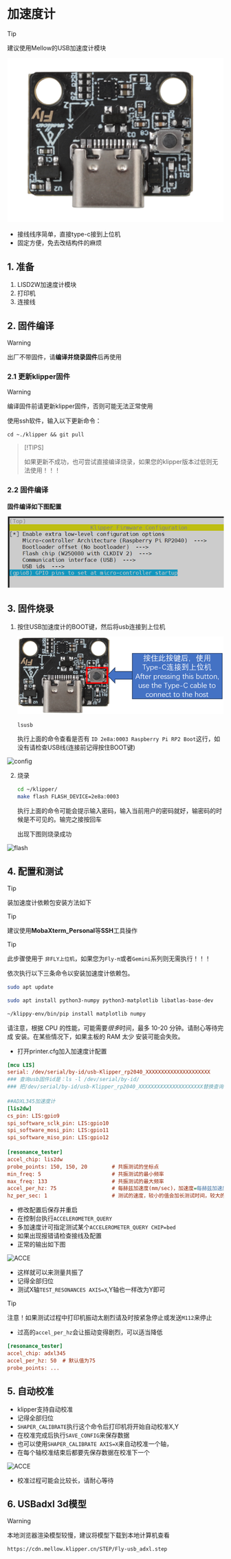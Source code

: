 # 加速度计

> [!TIP]
> 建议使用Mellow的USB加速度计模块

<img src="../images/adv/accele/LIS2DW/LIS2DW_1.png" alt="LIS2DW_1" style="zoom:60%;" />




* 接线线序简单，直接type-c接到上位机
* 固定方便，免去改结构件的麻烦

## 1. 准备

1. LISD2W加速度计模块
2. 打印机
3. 连接线

## 2. 固件编译

> [!WARNING]
> 出厂不带固件，请**编译并烧录固件**后再使用

### 2.1 更新klipper固件

> [!WARNING]
>
> 编译固件前请更新klipper固件，否则可能无法正常使用

使用ssh软件，输入以下更新命令：

```
cd ~./klipper && git pull
```

> [!TIPS]
>
> 如果更新不成功，也可尝试直接编译烧录，如果您的klipper版本过低则无法使用！！！

### 2.2 固件编译

**固件编译如下图配置**

![flash2](../images/adv/accele/LIS2DW/flash2.png)



## 3. 固件烧录

1. 按住USB加速度计的BOOT键，然后将usb连接到上位机

   ![flash](../images/adv/accele/LIS2DW/flash.png)

   ```bash
   lsusb
   ```
   
   执行上面的命令查看是否有 ``ID 2e8a:0003 Raspberry Pi RP2 Boot``这行，如没有请检查USB线(连接前记得按住BOOT键)

![config](../images/boards/fly_sb2040/lsusb.png ":no-zooom")

2. 烧录

   ```bash
   cd ~/klipper/
   make flash FLASH_DEVICE=2e8a:0003
   ```

   执行上面的命令可能会提示输入密码，输入当前用户的密码就好，输密码的时候是不可见的。输完之接按回车

   出现下图则烧录成功

![flash](../images/boards/fly_sb2040/flash.png ":no-zooom")

## 4. 配置和测试

> [!TIP]
> 装加速度计依赖包安装方法如下

> [!TIP]
> 建议使用**MobaXterm_Personal**等**SSH**工具操作

> [!TIP]
> 此步骤使用于 `非FLY上位机`，如果您为`Fly-π`或者`Gemini`系列则无需执行！！！

依次执行以下三条命令以安装加速度计依赖包。

```bash
sudo apt update
```

```bash
sudo apt install python3-numpy python3-matplotlib libatlas-base-dev
```

```bash
~/klippy-env/bin/pip install matplotlib numpy
```

请注意，根据 CPU 的性能，可能需要*很多*时间，最多 10-20 分钟。请耐心等待完成 安装。在某些情况下，如果主板的 RAM 太少 安装可能会失败。
* 打开printer.cfg加入加速度计配置

```ini
[mcu LIS]
serial: /dev/serial/by-id/usb-Klipper_rp2040_XXXXXXXXXXXXXXXXXXXXX
### 查询usb固件id是：ls -l /dev/serial/by-id/
### 把/dev/serial/by-id/usb-Klipper_rp2040_XXXXXXXXXXXXXXXXXXXXX替换查询到的id

##ADXL345加速度计
[lis2dw]
cs_pin: LIS:gpio9
spi_software_sclk_pin: LIS:gpio10
spi_software_mosi_pin: LIS:gpio11
spi_software_miso_pin: LIS:gpio12

[resonance_tester]
accel_chip: lis2dw
probe_points: 150, 150, 20        # 共振测试的坐标点
min_freq: 5                       # 共振测试的最小频率
max_freq: 133                     # 共振测试的最大频率
accel_per_hz: 75                  # 每赫兹加速度(mm/sec)，加速度=每赫兹加速度*频率，如果共振过于强烈，可以减少该值。默认75
hz_per_sec: 1                     # 测试的速度，较小的值会加长测试时间，较大的值会降低测试精度，(Hz/sec == sec^-2)，默认1

```

* 修改配置后保存并重启
* 在控制台执行`ACCELEROMETER_QUERY`
* 多加速度计可指定测试某个`ACCELEROMETER_QUERY CHIP=bed`
* 如果出现报错请检查接线及配置
* 正常的输出如下图

![ACCE](../images/adv/accele/acc4.png ":no-zooom")

* 这样就可以来测量共振了
* 记得全部归位
* 测试X轴`TEST_RESONANCES AXIS=X`,Y轴也一样改为Y即可

> [!TIP]
> 注意！如果测试过程中打印机振动太剧烈请及时按紧急停止或发送`M112`来停止

* 过高的`accel_per_hz`会让振动变得剧烈，可以适当降低

```ini
[resonance_tester]
accel_chip: adxl345
accel_per_hz: 50  # 默认值为75
probe_points: ...
```

## 5. 自动校准

* klipper支持自动校准
* 记得全部归位
* `SHAPER_CALIBRATE`执行这个命令后打印机将开始自动校准X,Y
* 在校准完成后执行`SAVE_CONFIG`来保存数据
* 也可以使用`SHAPER_CALIBRATE AXIS=X`来自动校准一个轴，
* 在每个轴校准结束后都要先保存数据在校准下一个

![ACCE](../images/adv/accele/acc5.png ":no-zooom")

* 校准过程可能会比较长，请耐心等待

## 6. USBadxl 3d模型

>[!WARNING]
>
>本地浏览器渲染模型较慢，建议将模型下载到本地计算机查看

```3dmodel
https://cdn.mellow.klipper.cn/STEP/Fly-usb_adxl.step
```
